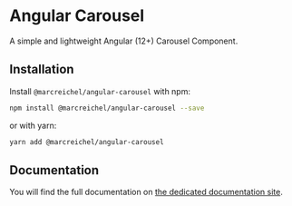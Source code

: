 
# Angular Carousel

A simple and lightweight Angular (12+) Carousel Component.


## Installation

Install `@marcreichel/angular-carousel` with npm:

```bash
npm install @marcreichel/angular-carousel --save
```

or with yarn:

```bash
yarn add @marcreichel/angular-carousel
```

## Documentation

You will find the full documentation on [the dedicated documentation site](https://marcreichel.dev/docs/angular-carousel).
